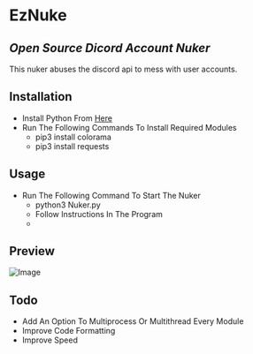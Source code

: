 # EzNuke
## _Open Source Dicord Account Nuker_

This nuker abuses the discord api to mess with user accounts.

## Installation

- Install Python From [Here](https://python.org)
- Run The Following Commands To Install Required Modules
    - pip3 install colorama
    - pip3 install requests

## Usage
- Run The Following Command To Start The Nuker
    - python3 Nuker.py
    - Follow Instructions In The Program
    - 

## Preview
![Image](https://cdn.discordapp.com/attachments/840273256464252959/844025805020463174/unknown.png)

## Todo
- Add An Option To Multiprocess Or Multithread Every Module
- Improve Code Formatting
- Improve Speed

